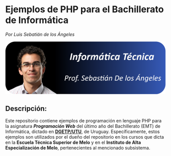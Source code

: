 # Ejemplos de PHP para el Bachillerato de Informática
*Por Luis Sebatián de los Ángeles*

![Banner: Informática Técnica por el prof. Luis Sebastián de los Ángeles][banner]

## Descripción:
Este repositorio contiene ejemplos de programación en lenguaje PHP para la asignatura ***Programación Web*** del último año del Bachillerato (EMT) de Informática, dictado en [**DGETP/UTU**](https://www.utu.edu.uy), de Uruguay.
Específicamente, estos ejemplos son utilizados por el dueño del repositorio en los cursos que dicta en la **Escuela Técnica Superior de Melo** y en el **Instituto de Alta Especialización de Melo**, pertenecientes al mencionado subsistema.

[banner]: https://raw.githubusercontent.com/kurotori/recursosVarios/main/BannerPerfil_512px.png
